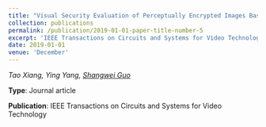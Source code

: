 ```yaml
---
title: "Visual Security Evaluation of Perceptually Encrypted Images Based on Image Importance"
collection: publications
permalink: /publication/2019-01-01-paper-title-number-5
excerpt: 'IEEE Transactions on Circuits and Systems for Video Technology, 2019 '
date: 2019-01-01
venue: 'December'
---
```

*Tao Xiang, Ying Yang, <u>Shangwei Guo</u>*

**Type**:	 Journal article

**Publication**:	 IEEE Transactions on Circuits and Systems for Video Technology



